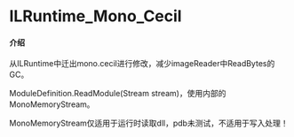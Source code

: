 # ILRuntime_Mono_Cecil

#### 介绍
从ILRuntime中迁出mono.cecil进行修改，减少imageReader中ReadBytes的GC。

ModuleDefinition.ReadModule(Stream stream)，使用内部的MonoMemoryStream。

MonoMemoryStream仅适用于运行时读取dll，pdb未测试，不适用于写入处理！